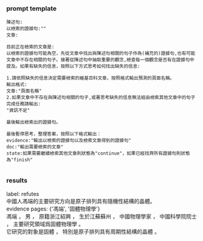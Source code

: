 ### prompt template
```
陳述句:
以檢索的證據句:""
文章:

目前正在檢索的文章是:
以檢索的證據句可能為空，先從文章中找出與陳述句相關的句子作為(補充的)證據句,也有可能文章中不存在相關的句子。接著從陳述句中抽取重要的觀念,檢查每一個觀念是否有在證據句中提及。如果有缺失的信息，按照以下方式思考如何找出缺失的信息:

1.請依照缺失的信息決定需要檢索的維基百科文章，按照格式輸出預測的頁面名稱。
輸出格式:
文章:"頁面名稱"
2.如果文章中不存在與陳述句相關的句子,或著思考缺失的信息無法經由檢索其他文章中的句子完成任務請輸出:
"資訊不足"

最後輸出檢索出的證據句。

最後暫停思考，整理答案，按照以下格式輸出：
evidence:"輸出以檢索的證據句以及檢索文章得到的證據句"
doc:"輸出需要檢索的文章"
state:如果需要繼續檢索其他文章則狀態為"continue"，如果已經找齊所有證據句則狀態為"finish"


```

### results
label: refutes<br>
中國人馮端的主要研究方向是原子排列具有隨機性結構的晶體。<br>
evidence pages: {'馮端', '固體物理學'}<br>
馮端  ， 男 ， 原籍浙江紹興 ， 生於江蘇蘇州 ， 中國物理學家 ， 中國科學院院士 ， 主要研究領域爲固體物理學 。<br>
它研究的對象是固體 ， 特別是原子排列具有周期性結構的晶體 。<br>
